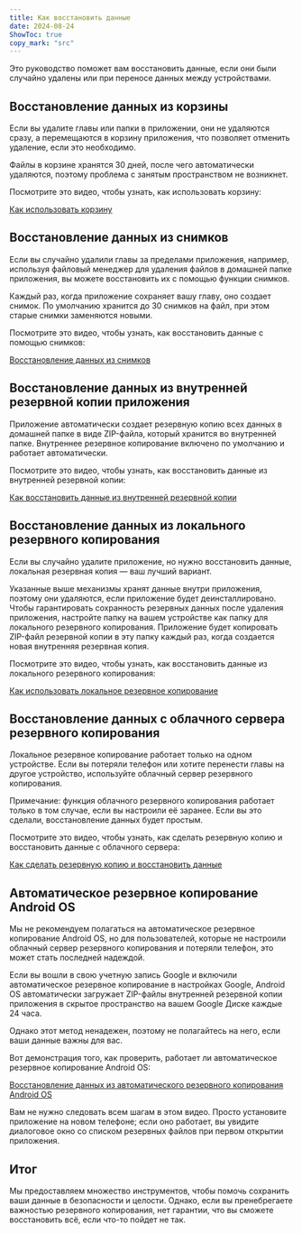```yaml
---
title: Как восстановить данные  
date: 2024-08-24  
ShowToc: true
copy_mark: "src"
---
```


Это руководство поможет вам восстановить данные, если они были случайно удалены или при переносе данных между устройствами.

## Восстановление данных из корзины

Если вы удалите главы или папки в приложении, они не удаляются сразу, а перемещаются в корзину приложения, что позволяет отменить удаление, если это необходимо.

Файлы в корзине хранятся 30 дней, после чего автоматически удаляются, поэтому проблема с занятым пространством не возникнет.

Посмотрите это видео, чтобы узнать, как использовать корзину:  

[Как использовать корзину](https://youtube.com/shorts/WUrHmY4-T30?feature=share)

## Восстановление данных из снимков

Если вы случайно удалили главы за пределами приложения, например, используя файловый менеджер для удаления файлов в домашней папке приложения, вы можете восстановить их с помощью функции снимков.

Каждый раз, когда приложение сохраняет вашу главу, оно создает снимок. По умолчанию хранится до 30 снимков на файл, при этом старые снимки заменяются новыми.

Посмотрите это видео, чтобы узнать, как восстановить данные с помощью снимков:  

[Восстановление данных из снимков](https://youtu.be/QRlzmj-Vp88)

## Восстановление данных из внутренней резервной копии приложения

Приложение автоматически создает резервную копию всех данных в домашней папке в виде ZIP-файла, который хранится во внутренней папке. Внутреннее резервное копирование включено по умолчанию и работает автоматически.

Посмотрите это видео, чтобы узнать, как восстановить данные из внутренней резервной копии:  

[Как восстановить данные из внутренней резервной копии](https://youtube.com/shorts/GAOLcbpsCHQ?feature=share)

## Восстановление данных из локального резервного копирования

Если вы случайно удалите приложение, но нужно восстановить данные, локальная резервная копия — ваш лучший вариант.

Указанные выше механизмы хранят данные внутри приложения, поэтому они удаляются, если приложение будет деинсталлировано. Чтобы гарантировать сохранность резервных данных после удаления приложения, настройте папку на вашем устройстве как папку для локального резервного копирования. Приложение будет копировать ZIP-файл резервной копии в эту папку каждый раз, когда создается новая внутренняя резервная копия.

Посмотрите это видео, чтобы узнать, как восстановить данные из локального резервного копирования:  

[Как использовать локальное резервное копирование](https://youtu.be/Y-M5V3OKWM8)

## Восстановление данных с облачного сервера резервного копирования

Локальное резервное копирование работает только на одном устройстве. Если вы потеряли телефон или хотите перенести главы на другое устройство, используйте облачный сервер резервного копирования.

Примечание: функция облачного резервного копирования работает только в том случае, если вы настроили её заранее. Если вы это сделали, восстановление данных будет простым.

Посмотрите это видео, чтобы узнать, как сделать резервную копию и восстановить данные с облачного сервера:  

[Как сделать резервную копию и восстановить данные](https://youtube.com/shorts/F2UTxySivO4)

## Автоматическое резервное копирование Android OS

Мы не рекомендуем полагаться на автоматическое резервное копирование Android OS, но для пользователей, которые не настроили облачный сервер резервного копирования и потеряли телефон, это может стать последней надеждой.

Если вы вошли в свою учетную запись Google и включили автоматическое резервное копирование в настройках Google, Android OS автоматически загружает ZIP-файлы внутренней резервной копии приложения в скрытое пространство на вашем Google Диске каждые 24 часа.

Однако этот метод ненадежен, поэтому не полагайтесь на него, если ваши данные важны для вас.

Вот демонстрация того, как проверить, работает ли автоматическое резервное копирование Android OS:  

[Восстановление данных из автоматического резервного копирования Android OS](https://youtu.be/PMrsCCpMebk)

Вам не нужно следовать всем шагам в этом видео. Просто установите приложение на новом телефоне; если оно работает, вы увидите диалоговое окно со списком резервных файлов при первом открытии приложения.

## Итог

Мы предоставляем множество инструментов, чтобы помочь сохранить ваши данные в безопасности и целости. Однако, если вы пренебрегаете важностью резервного копирования, нет гарантии, что вы сможете восстановить всё, если что-то пойдет не так.
